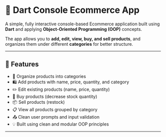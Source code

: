 # 🛒 Dart Console Ecommerce App

A simple, fully interactive console-based Ecommerce application built using **Dart** and applying **Object-Oriented Programming (OOP)** concepts.

The app allows you to **add, edit, view, buy, and sell products**, and organizes them under different **categories** for better structure.

---

## 📌 Features

- 📂 Organize products into categories
- 🛍️ Add products with name, price, quantity, and category
- ✏️ Edit existing products (name, price, quantity)
- 🛒 Buy products (decrease stock quantity)
- 📦 Sell products (restock)
- 📋 View all products grouped by category
- 📤 Clean user prompts and input validation
- 💡 Built using clean and modular OOP principles

---

